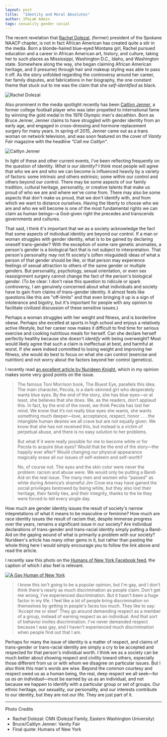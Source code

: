 ```yaml
---
layout: post
title:  "Identity and Moral Absolutes"
author: IPoLaK Admin
tags: sexuality gender social
---
```


The recent revelation that [Rachel Dolezal](https://en.wikipedia.org/wiki/Rachel_Dolezal), (former) president of the Spokane NAACP chapter, is not in fact African American has created quite a stir in the media.
Born a blonde-haired blue-eyed Montana girl, Rachel pursued education and a career in African American art, history, and culture, taking her to such places as Mississippi, Washington D.C., Idaho, and Washington state.
Somewhere along the way, she began claiming African American heritage, and (I presume) through hair and makeup styling was able to pass it off.
As the story unfolded regarding the controversy around her career, her family disputes, and fabrications in her biography, the one constant theme that stuck out to me was the claim that she *self-identified* as black.

![Rachel Dolezal](http://i2.cdn.turner.com/cnnnext/dam/assets/150612092018-rachel-dolezal-split-exlarge-169.jpg)

Also prominent in the media spotlight recently has been [Caitlyn Jenner](https://en.wikipedia.org/wiki/Caitlyn_Jenner), a former college football player who was later propelled to international fame by winning the gold medal in the 1976 Olympic men's decathlon.
Born as Bruce Jenner, Jenner claims to have struggled with gender identity from an early age, and engaged in cross-dressing and hormone replacement surgery for many years.
In spring of 2015, Jenner came out as a trans woman on network television, and was soon featured on the cover of *Vanity Fair* magazine with the headline *"Call me Caitlyn"*.

![Caitlyn Jenner](http://photos.vanityfair.com/2015/06/01/556c7a224ae56e586e457d3e_vf-cover-bruce-jenner-july-2015.jpg)

In light of these and other current events, I've been reflecting frequently on the question of identity.
*What is our identity?*
I think most people will agree that who we are and who we can become is influenced heavily by a variety of factors: some intrinsic and others extrinsic; some within our control and others beyond our control.
There may be some aspects of our family tradition, cultural heritage, personality, or creative talents that make us proud of who we are and where we've come from.
There may also be some aspects that don't make us proud, that we don't identify with, and from which we want to distance ourselves.
Having the liberty to choose who we are and who we will become is one of the most fundamental rights we can claim as human beings&mdash;a God-given right the precedes and transcends governments and cultures.

That said, I think it's important that we as a society acknowledge the fact that some aspects of individual identity are beyond our control.
If a man or woman struggles with gender identity, what is to be gained by declaring oneself trans-gender?
With the exception of some rare genetic anomalies, a person's gender is a biological fact that is not subject to interpretation.
That person's personality may not fit society's (often misguided) ideas of what a person of that gender should be like, or that person may experience feelings of sexual attraction to others of the same gender or multiple genders.
But personality, psychology, sexual orientation, or even sex reassignment surgery cannot change the fact of the person's biological gender.
(To be clear: I don't raise this question to ridicule or spark controversy, I am genuinely concerned about what individuals and society have to gain from claims of trans-gender identity.
It almost feels like questions like this are "off-limits" and that even bringing it up is a sign of intolerance and bigotry, but it's important for people with any opinion to facilitate civilized discussion of these sensitive issues.)

Perhaps a woman struggles with her weight and fitness, and is borderline obese.
Perhaps she excelled at sports in high school and enjoys a relatively active lifestyle, but her career now makes it difficult to find time for serious exercise and cooking nutritious meals for herself.
Can she declare herself perfectly healthy because she doesn't *identify* with being overweight?
Most would likely agree that such a claim is ineffectual at best, and harmful at worst.
If she were indeed committed to losing weight and improving her fitness, she would do best to focus on what she can control (exercise and nutrition) and not worry about the factors beyond her control (genetics).

I recently read [an excellent article by Nurideen Knight](http://www.thepublicdiscourse.com/2015/06/15108/), which in my opinion makes some very good points on the issue.

> The famous Toni Morrison book, The Bluest Eye, parallels this idea. The main character, Pecola, is a dark-skinned girl who desperately wants blue eyes. By the end of the story, she has blue eyes—or at least, she believes that she does. We, as the readers, don’t applaud this. In fact, by the end of the novel, we think Pecola has lost her mind. We know that it’s not really blue eyes she wants, she wants something much deeper—love, acceptance, respect, honor . . . the intangible human desires we all crave but are not equally given. We know that she has not received this, but instead is a victim of perpetual abuse, and there is no easy solution to her problems.
>
> But what if it were really possible for me to become white or for Pecola to acquire blue eyes? Would that be the end of the story—the happily ever after? Would changing our physical appearance magically erase all our issues of self-esteem and self-worth?
>
> No, of course not. The eyes and the skin color were never the problem: racism and abuse were. We would only be putting a Band-Aid on the real issue. The many men and women who “passed” as white during America’s shameful Jim Crow era may have gained the social privileges bestowed by being white, but they also lost their heritage, their family ties, and their integrity, thanks to the lie they were forced to tell every single day.

How much are gender identity issues the result of society's narrow intepretations of what it means to be masculine or feminine?
How much are race identity issues the result of racism that, despite immense progress over the years, remains a significant issue in our society?
Are individual declarations of trans-gender and trans-racial identity simply putting a Band-Aid on the gaping wound of what is primarily a problem with our society?
Nurideen's article has many other gems in it, but rather than pasting the whole thing here I would simply encourage you to follow the link above and read the article.

I recently saw this photo on the [Humans of New York Facebook feed](https://www.facebook.com/humansofnewyork), the caption of which I also feel is relevant.

[![A Gay Human of New York](https://scontent-ord1-1.xx.fbcdn.net/hphotos-xfp1/t31.0-8/p480x480/1912130_609911422416295_2102048223_o.jpg)](https://www.facebook.com/humansofnewyork/photos/a.102107073196735.4429.102099916530784/609911422416295/?type=1&theater)

> I know this isn't going to be a popular opinion, but I'm gay, and I don't think there's nearly as much discrimination as people claim. Don't get me wrong, I've experienced discrimination. But it hasn't been a huge factor in my life. I feel like a lot of people bring discrimination on themselves by getting in people's faces too much. They like to say: 'Accept me or else!' They go around demanding respect as a member of a group, instead of earning respect as an individual. And that sort of behavior invites discrimination. I've never demanded respect because I was gay, and I haven't experienced much discrimination when people find out that I am.

Perhaps for many the issue of identity is a matter of respect, and claims of trans-gender or trans-racial identity are simply a cry to be accepted and respected for that person's individual worth.
I think we as a society can be much better about showing respect and civility toward others, especially those different from us or with whom we disagree on particular issues.
But I also think this man's words are wise.
Beyond the common courtesy and respect owed us as a human being, the real, deep respect we all seek&mdash;for us *as an individual*&mdash;must be earned by us as an individual, and not because we happen to identify with a particular group or set of groups.
Our ethnic heritage, our sexuality, our personality, and our interests contribute to our identity, but they are not our life.
They are just part of it.

-----

Photo Credits

* Rachel Dolezal: CNN (Dolezal Family, Eastern Washington University)
* Bruce/Caitlyn Jenner: Vanity Fair
* Final quote: Humans of New York